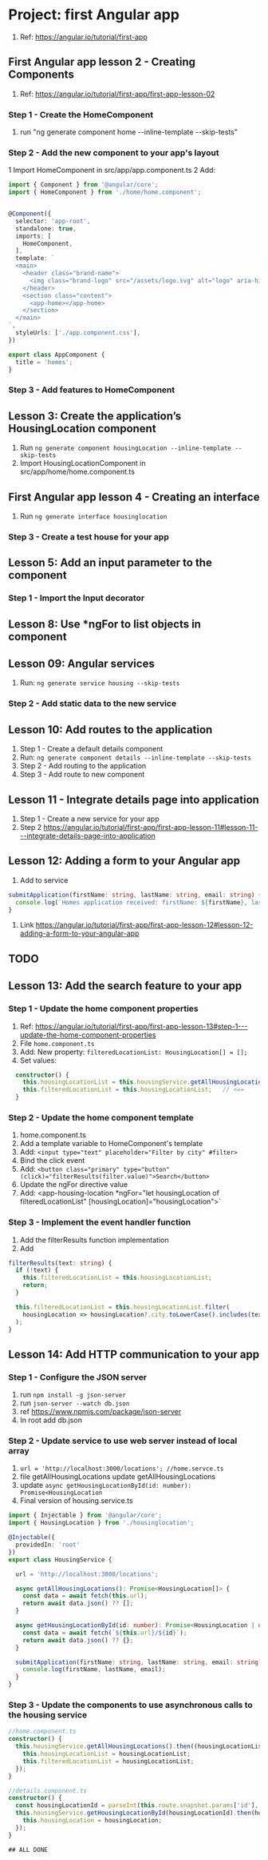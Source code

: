 # Project: first Angular app

1. Ref: <https://angular.io/tutorial/first-app>

## First Angular app lesson 2 - Creating Components

1. Ref: <https://angular.io/tutorial/first-app/first-app-lesson-02>

### Step 1 - Create the HomeComponent

1. run "ng generate component home --inline-template --skip-tests"

### Step 2 - Add the new component to your app's layout

1 Import HomeComponent in src/app/app.component.ts
2 Add:

```typescript
import { Component } from '@angular/core';
import { HomeComponent } from './home/home.component';


@Component({
  selector: 'app-root',
  standalone: true,
  imports: [
    HomeComponent,
  ],
  template: `
  <main>
    <header class="brand-name">
      <img class="brand-logo" src="/assets/logo.svg" alt="logo" aria-hidden="true">
    </header>
    <section class="content">
      <app-home></app-home>
    </section>
  </main>
`,
  styleUrls: ['./app.component.css'],
})

export class AppComponent {
  title = 'homes';
}
```

### Step 3 - Add features to HomeComponent

## Lesson 3: Create the application’s HousingLocation component

1. Run `ng generate component housingLocation --inline-template --skip-tests`
2. Import HousingLocationComponent in src/app/home/home.component.ts

## First Angular app lesson 4 - Creating an interface

1. Run `ng generate interface housinglocation`

### Step 3 - Create a test house for your app

## Lesson 5: Add an input parameter to the component

### Step 1 - Import the Input decorator

## Lesson 8: Use *ngFor to list objects in component

## Lesson 09: Angular services

1. Run: `ng generate service housing --skip-tests`

### Step 2 - Add static data to the new service

## Lesson 10: Add routes to the application

1. Step 1 - Create a default details component
2. Run: `ng generate component details --inline-template --skip-tests`
3. Step 2 - Add routing to the application
4. Step 3 - Add route to new component

## Lesson 11 - Integrate details page into application

1. Step 1 - Create a new service for your app
2. Step 2 <https://angular.io/tutorial/first-app/first-app-lesson-11#lesson-11---integrate-details-page-into-application>

## Lesson 12: Adding a form to your Angular app

1. Add to service

```Typescript
submitApplication(firstName: string, lastName: string, email: string) {
  console.log(`Homes application received: firstName: ${firstName}, lastName: ${lastName}, email: ${email}.`);
}
```

1. Link <https://angular.io/tutorial/first-app/first-app-lesson-12#lesson-12-adding-a-form-to-your-angular-app>

## TODO

## Lesson 13: Add the search feature to your app

### Step 1 - Update the home component properties

1. Ref: <https://angular.io/tutorial/first-app/first-app-lesson-13#step-1---update-the-home-component-properties>
2. File `home.component.ts`
3. Add: New property: `filteredLocationList: HousingLocation[] = [];`
4. Set values:

```TypeScript
  constructor() {
    this.housingLocationList = this.housingService.getAllHousingLocations();
    this.filteredLocationList = this.housingLocationList;   // <==
  }
```

### Step 2 - Update the home component template

1. home.component.ts
2. Add a template variable to HomeComponent's template
3. Add: `<input type="text" placeholder="Filter by city" #filter>`
4. Bind the click event
5. Add: `<button class="primary" type="button" (click)="filterResults(filter.value)">Search</button>`
6. Update the ngFor directive value
7. Add: <app-housing-location *ngFor="let housingLocation of filteredLocationList" [housingLocation]="housingLocation"></app-housing-location>`

### Step 3 - Implement the event handler function

1. Add the filterResults function implementation
2. Add

```typescript
filterResults(text: string) {
  if (!text) {
    this.filteredLocationList = this.housingLocationList;
    return;
  }

  this.filteredLocationList = this.housingLocationList.filter(
    housingLocation => housingLocation?.city.toLowerCase().includes(text.toLowerCase())
  );
}
```

## Lesson 14: Add HTTP communication to your app

### Step 1 - Configure the JSON server

1. run `npm install -g json-server`
2. run `json-server --watch db.json`
3. ref <https://www.npmjs.com/package/json-server>
4. In root add db.json

### Step 2 - Update service to use web server instead of local array

1. `url = 'http://localhost:3000/locations'; //home.servce.ts`
2. file getAllHousingLocations update getAllHousingLocations
3. update `async getHousingLocationById(id: number): Promise<HousingLocation`
4. Final version of housing.service.ts

```typescript
import { Injectable } from '@angular/core';
import { HousingLocation } from './housinglocation';

@Injectable({
  providedIn: 'root'
})
export class HousingService {

  url = 'http://localhost:3000/locations';

  async getAllHousingLocations(): Promise<HousingLocation[]> {
    const data = await fetch(this.url);
    return await data.json() ?? [];
  }

  async getHousingLocationById(id: number): Promise<HousingLocation | undefined> {
    const data = await fetch(`${this.url}/${id}`);
    return await data.json() ?? {};
  }

  submitApplication(firstName: string, lastName: string, email: string) {
    console.log(firstName, lastName, email);
  }
}
```

### Step 3 - Update the components to use asynchronous calls to the housing service

```Typescript
//home.component.ts
constructor() {
  this.housingService.getAllHousingLocations().then((housingLocationList: HousingLocation[]) => {
    this.housingLocationList = housingLocationList;
    this.filteredLocationList = housingLocationList;
  });
}

//details.component.ts
constructor() {
  const housingLocationId = parseInt(this.route.snapshot.params['id'], 10);
  this.housingService.getHousingLocationById(housingLocationId).then(housingLocation => {
    this.housingLocation = housingLocation;
  });
}

## ALL DONE
